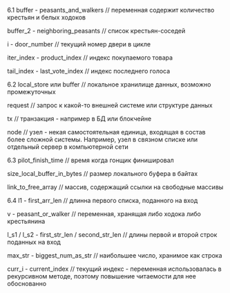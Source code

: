 6.1
buffer - peasants_and_walkers
// переменная содержит количество крестьян и белых ходоков

buffer_2 - neighboring_peasants
// список крестьян-соседей

i - door_number
// текущий номер двери в цикле

iter_index - product_index
// индекс покупаемого товара

tail_index - last_vote_index
// индекс последнего голоса

6.2
local_store или buffer
// локальное хранилище данных, возможно промежуточных

request
// запрос к какой-то внешней системе или структуре данных

tx
// транзакция - например в БД или блокчейне

node
// узел - некая самостоятельная единица, входящая в состав более сложной системы. 
Например, узел в связном списке или отдельный сервер в компьютерной сети

6.3
pilot_finish_time
// время когда гонщик финишировал

size_local_buffer_in_bytes
// размер локального буфера в байтах

link_to_free_array
// массив, содержащий ссылки на свободные массивы

6.4
l1 - first_arr_len
// длинна первого списка, поданного на вход

v - peasant_or_walker
// переменная, хранящая либо ходока либо крестьянина

l_s1 / l_s2 - first_str_len / second_str_len
// длины первой и второй строк поданных на вход

max_str - biggest_num_as_str
// наибольшее число, хранимое как строка

curr_i - current_index
// текущий индекс - переменная использовалась в рекурсивном методе, 
поэтому повышение читаемости для нее обоснованно